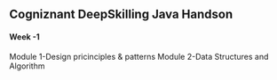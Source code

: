## Cogniznant DeepSkilling Java Handson
#### Week -1 
Module 1-Design pricinciples & patterns
Module 2-Data Structures and Algorithm

